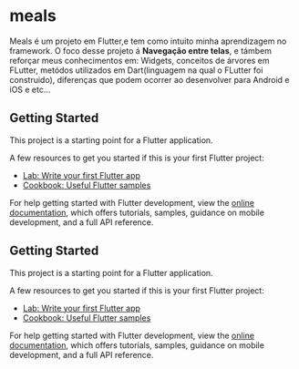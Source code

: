 # meals

Meals é um projeto em Flutter,e tem como intuito minha aprendizagem no framework.
O foco desse projeto á **Navegação entre telas**, e támbem reforçar meus conhecimentos em:
Widgets, conceitos de árvores em FLutter, metódos utilizados em Dart(linguagem na qual o FLutter foi construido),
diferenças que podem ocorrer ao desenvolver para Android e iOS e etc...

## Getting Started

This project is a starting point for a Flutter application.

A few resources to get you started if this is your first Flutter project:

- [Lab: Write your first Flutter app](https://docs.flutter.dev/get-started/codelab)
- [Cookbook: Useful Flutter samples](https://docs.flutter.dev/cookbook)

For help getting started with Flutter development, view the
[online documentation](https://docs.flutter.dev/), which offers tutorials,
samples, guidance on mobile development, and a full API reference.

## Getting Started

This project is a starting point for a Flutter application.

A few resources to get you started if this is your first Flutter project:

- [Lab: Write your first Flutter app](https://docs.flutter.dev/get-started/codelab)
- [Cookbook: Useful Flutter samples](https://docs.flutter.dev/cookbook)

For help getting started with Flutter development, view the
[online documentation](https://docs.flutter.dev/), which offers tutorials,
samples, guidance on mobile development, and a full API reference.
